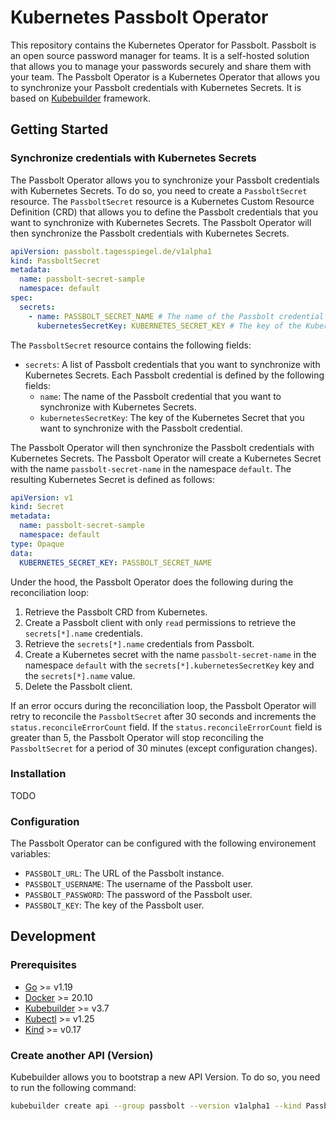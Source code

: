# Kubernetes Passbolt Operator

This repository contains the Kubernetes Operator for Passbolt. Passbolt is an open source password manager for teams. It is a self-hosted solution that allows you to manage your passwords securely and share them with your team. The Passbolt Operator is a Kubernetes Operator that allows you to synchronize your Passbolt credentials with Kubernetes Secrets. It is based on [Kubebuilder](https://github.com/kubernetes-sigs/kubebuilder) framework.

## Getting Started

### Synchronize credentials with Kubernetes Secrets

The Passbolt Operator allows you to synchronize your Passbolt credentials with Kubernetes Secrets. To do so, you need to create a `PassboltSecret` resource. The `PassboltSecret` resource is a Kubernetes Custom Resource Definition (CRD) that allows you to define the Passbolt credentials that you want to synchronize with Kubernetes Secrets. The Passbolt Operator will then synchronize the Passbolt credentials with Kubernetes Secrets.

```yaml
apiVersion: passbolt.tagesspiegel.de/v1alpha1
kind: PassboltSecret
metadata:
  name: passbolt-secret-sample
  namespace: default
spec:
  secrets:
    - name: PASSBOLT_SECRET_NAME # The name of the Passbolt credential that you want to synchronize with Kubernetes Secrets.
      kubernetesSecretKey: KUBERNETES_SECRET_KEY # The key of the Kubernetes Secret that you want to synchronize with the Passbolt credential.
```

The `PassboltSecret` resource contains the following fields:

- `secrets`: A list of Passbolt credentials that you want to synchronize with Kubernetes Secrets. Each Passbolt credential is defined by the following fields:
  - `name`: The name of the Passbolt credential that you want to synchronize with Kubernetes Secrets.
  - `kubernetesSecretKey`: The key of the Kubernetes Secret that you want to synchronize with the Passbolt credential.

The Passbolt Operator will then synchronize the Passbolt credentials with Kubernetes Secrets. The Passbolt Operator will create a Kubernetes Secret with the name `passbolt-secret-name` in the namespace `default`. The resulting Kubernetes Secret is defined as follows:

```yaml
apiVersion: v1
kind: Secret
metadata:
  name: passbolt-secret-sample
  namespace: default
type: Opaque
data:
  KUBERNETES_SECRET_KEY: PASSBOLT_SECRET_NAME
```

Under the hood, the Passbolt Operator does the following during the reconciliation loop:

1. Retrieve the Passbolt CRD from Kubernetes.
2. Create a Passbolt client with only `read` permissions to retrieve the `secrets[*].name` credentials.
3. Retrieve the `secrets[*].name` credentials from Passbolt.
4. Create a Kubernetes secret with the name `passbolt-secret-name` in the namespace `default` with the `secrets[*].kubernetesSecretKey` key and the `secrets[*].name` value.
5. Delete the Passbolt client.

If an error occurs during the reconciliation loop, the Passbolt Operator will retry to reconcile the `PassboltSecret` after 30 seconds and increments the `status.reconcileErrorCount` field. If the `status.reconcileErrorCount` field is greater than 5, the Passbolt Operator will stop reconciling the `PassboltSecret` for a period of 30 minutes (except configuration changes).

### Installation

TODO

### Configuration

The Passbolt Operator can be configured with the following environement variables:

- `PASSBOLT_URL`: The URL of the Passbolt instance.
- `PASSBOLT_USERNAME`: The username of the Passbolt user.
- `PASSBOLT_PASSWORD`: The password of the Passbolt user.
- `PASSBOLT_KEY`: The key of the Passbolt user.

## Development

### Prerequisites

- [Go](https://golang.org/dl/) >= v1.19
- [Docker](https://docs.docker.com/get-docker/) >= 20.10
- [Kubebuilder](https://github.com/kubernetes-sigs/kubebuilder) >= v3.7
- [Kubectl](https://kubernetes.io/docs/tasks/tools/) >= v1.25
- [Kind](https://kind.sigs.k8s.io/docs/user/quick-start/) >= v0.17

### Create another API (Version)

Kubebuilder allows you to bootstrap a new API Version. To do so, you need to run the following command:

```bash
kubebuilder create api --group passbolt --version v1alpha1 --kind PassboltSecret
```
